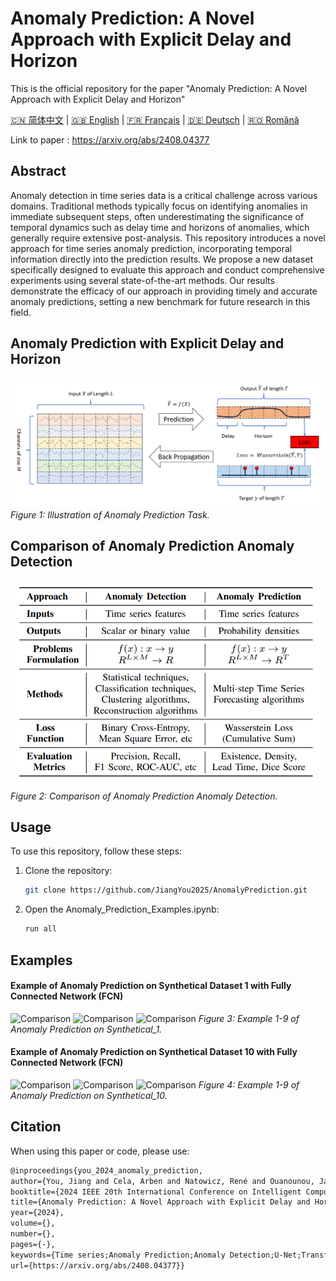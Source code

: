 
# Anomaly Prediction: A Novel Approach with Explicit Delay and Horizon
This is the official repository for the paper "Anomaly Prediction: A Novel Approach with Explicit Delay and Horizon" 

[🇨🇳 简体中文](./readme/readme_zh.md) | [🇬🇧 English](./readme/readme.md) | [🇫🇷 Français](./readme/readme_fr.md) | [🇩🇪 Deutsch](./readme/readme_de.md) | [🇷🇴 Română](./readme/readme_ro.md)

Link to paper : https://arxiv.org/abs/2408.04377

## Abstract
Anomaly detection in time series data is a critical challenge across various domains. Traditional methods typically focus on identifying anomalies in immediate subsequent steps, often underestimating the significance of temporal dynamics such as delay time and horizons of anomalies, which generally require extensive post-analysis. This repository introduces a novel approach for time series anomaly prediction, incorporating temporal information directly into the prediction results. We propose a new dataset specifically designed to evaluate this approach and conduct comprehensive experiments using several state-of-the-art methods. Our results demonstrate the efficacy of our approach in providing timely and accurate anomaly predictions, setting a new benchmark for future research in this field.

## Anomaly Prediction with Explicit Delay and Horizon 
![Anomaly Prediction](./src/figure/anomaly_prediction.png)
*Figure 1: Illustration of Anomaly Prediction Task.*

## Comparison of Anomaly Prediction Anomaly Detection
![Comparison](./src/figure/comparison_ad_ap.png)
*Figure 2: Comparison of Anomaly Prediction Anomaly Detection.*

## Usage
To use this repository, follow these steps:

1. Clone the repository:
   ```bash
   git clone https://github.com/JiangYou2025/AnomalyPrediction.git

1. Open the Anomaly_Prediction_Examples.ipynb:
   ```bash
   run all

## Examples

#### Example of Anomaly Prediction on Synthetical Dataset 1 with Fully Connected Network (FCN)
![Comparison](./src/figure/synthetical_1_test_prediction_example_1.png)
![Comparison](./src/figure/synthetical_1_test_prediction_example_2.png)
![Comparison](./src/figure/synthetical_1_test_prediction_example_3.png)
*Figure 3: Example 1-9 of Anomaly Prediction on Synthetical_1.*

#### Example of Anomaly Prediction on Synthetical Dataset 10 with Fully Connected Network (FCN)
![Comparison](./src/figure/synthetical_10_test_prediction_example_1.png)
![Comparison](./src/figure/synthetical_10_test_prediction_example_2.png)
![Comparison](./src/figure/synthetical_10_test_prediction_example_3.png)
*Figure 4: Example 1-9 of Anomaly Prediction on Synthetical_10.*


## Citation
When using this paper or code, please use:
   ```tex
   @inproceedings{you_2024_anomaly_prediction,
   author={You, Jiang and Cela, Arben and Natowicz, René and Ouanounou, Jacob and Siarry, Patrick},
   booktitle={2024 IEEE 20th International Conference on Intelligent Computer Communication and Processing (ICCP)}, 
   title={Anomaly Prediction: A Novel Approach with Explicit Delay and Horizon},
   year={2024},
   volume={},
   number={},
   pages={-},
   keywords={Time series;Anomaly Prediction;Anomaly Detection;U-Net;Transformers;},
   url={https://arxiv.org/abs/2408.04377}}
   ```


